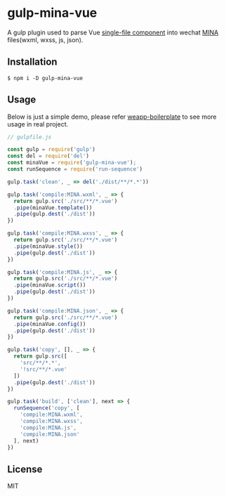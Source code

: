 # gulp-mina-vue

A gulp plugin used to parse Vue [single-file component](https://vuejs.org/v2/guide/single-file-components.html) into wechat [MINA](https://developers.weixin.qq.com/miniprogram/dev/framework/MINA.html) files(wxml, wxss, js, json).

## Installation
```shell
$ npm i -D gulp-mina-vue
```

## Usage

Below is just a simple demo, please refer [weapp-boilerplate](https://github.com/tjeeay/weapp-boilerplate) to see more usage in real project.

```js
// gulpfile.js

const gulp = require('gulp')
const del = require('del')
const minaVue = require('gulp-mina-vue');
const runSequence = require('run-sequence')

gulp.task('clean', _ => del('./dist/**/*.*'))

gulp.task('compile:MINA.wxml', _ => {
  return gulp.src('./src/**/*.vue')
  .pipe(minaVue.template())
  .pipe(gulp.dest('./dist'))
})

gulp.task('compile:MINA.wxss', _ => {
  return gulp.src('./src/**/*.vue')
  .pipe(minaVue.style())
  .pipe(gulp.dest('./dist'))
})

gulp.task('compile:MINA.js', _ => {
  return gulp.src('./src/**/*.vue')
  .pipe(minaVue.script())
  .pipe(gulp.dest('./dist'))
})

gulp.task('compile:MINA.json', _ => {
  return gulp.src('./src/**/*.vue')
  .pipe(minaVue.config())
  .pipe(gulp.dest('./dist'))
})

gulp.task('copy', [], _ => {
  return gulp.src([
    'src/**/*.*',
    '!src/**/*.vue'
  ])
  .pipe(gulp.dest('./dist'))
})

gulp.task('build', ['clean'], next => {
  runSequence('copy', [
    'compile:MINA.wxml',
    'compile:MINA.wxss',
    'compile:MINA.js',
    'compile:MINA.json'
  ], next)
})

```

## License

MIT
